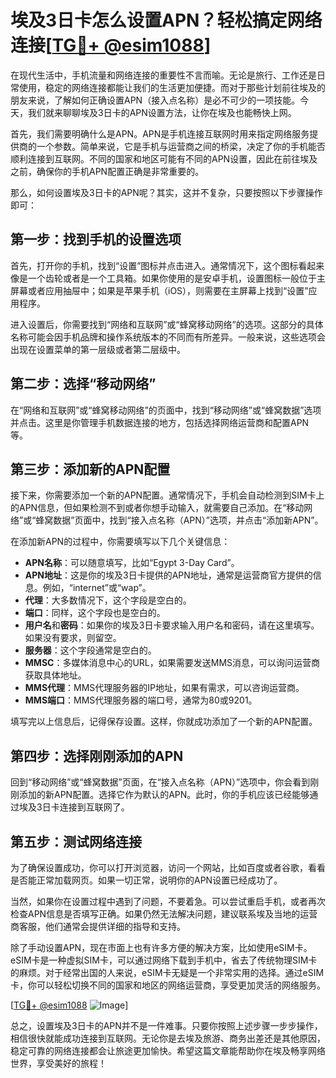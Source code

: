 # 埃及3日卡怎么设置APN？轻松搞定网络连接[[TG💪+ @esim1088](https://t.me/s/esim1088)]

在现代生活中，手机流量和网络连接的重要性不言而喻。无论是旅行、工作还是日常使用，稳定的网络连接都能让我们的生活更加便捷。而对于那些计划前往埃及的朋友来说，了解如何正确设置APN（接入点名称）是必不可少的一项技能。今天，我们就来聊聊埃及3日卡的APN设置方法，让你在埃及也能畅快上网。

首先，我们需要明确什么是APN。APN是手机连接互联网时用来指定网络服务提供商的一个参数。简单来说，它是手机与运营商之间的桥梁，决定了你的手机能否顺利连接到互联网。不同的国家和地区可能有不同的APN设置，因此在前往埃及之前，确保你的手机APN配置正确是非常重要的。

那么，如何设置埃及3日卡的APN呢？其实，这并不复杂，只要按照以下步骤操作即可：

## 第一步：找到手机的设置选项

首先，打开你的手机，找到“设置”图标并点击进入。通常情况下，这个图标看起来像是一个齿轮或者是一个工具箱。如果你使用的是安卓手机，设置图标一般位于主屏幕或者应用抽屉中；如果是苹果手机（iOS），则需要在主屏幕上找到“设置”应用程序。

进入设置后，你需要找到“网络和互联网”或“蜂窝移动网络”的选项。这部分的具体名称可能会因手机品牌和操作系统版本的不同而有所差异。一般来说，这些选项会出现在设置菜单的第一层级或者第二层级中。

## 第二步：选择“移动网络”

在“网络和互联网”或“蜂窝移动网络”的页面中，找到“移动网络”或“蜂窝数据”选项并点击。这里是你管理手机数据连接的地方，包括选择网络运营商和配置APN等。

## 第三步：添加新的APN配置

接下来，你需要添加一个新的APN配置。通常情况下，手机会自动检测到SIM卡上的APN信息，但如果检测不到或者你想手动输入，就需要自己添加。在“移动网络”或“蜂窝数据”页面中，找到“接入点名称（APN）”选项，并点击“添加新APN”。

在添加新APN的过程中，你需要填写以下几个关键信息：

- **APN名称**：可以随意填写，比如“Egypt 3-Day Card”。
- **APN地址**：这是你的埃及3日卡提供的APN地址，通常是运营商官方提供的信息。例如，“internet”或“wap”。
- **代理**：大多数情况下，这个字段是空白的。
- **端口**：同样，这个字段也是空白的。
- **用户名**和**密码**：如果你的埃及3日卡要求输入用户名和密码，请在这里填写。如果没有要求，则留空。
- **服务器**：这个字段通常是空白的。
- **MMSC**：多媒体消息中心的URL，如果需要发送MMS消息，可以询问运营商获取具体地址。
- **MMS代理**：MMS代理服务器的IP地址，如果有需求，可以咨询运营商。
- **MMS端口**：MMS代理服务器的端口号，通常为80或9201。

填写完以上信息后，记得保存设置。这样，你就成功添加了一个新的APN配置。

## 第四步：选择刚刚添加的APN

回到“移动网络”或“蜂窝数据”页面，在“接入点名称（APN）”选项中，你会看到刚刚添加的新APN配置。选择它作为默认的APN。此时，你的手机应该已经能够通过埃及3日卡连接到互联网了。

## 第五步：测试网络连接

为了确保设置成功，你可以打开浏览器，访问一个网站，比如百度或者谷歌，看看是否能正常加载网页。如果一切正常，说明你的APN设置已经成功了。

当然，如果你在设置过程中遇到了问题，不要着急。可以尝试重启手机，或者再次检查APN信息是否填写正确。如果仍然无法解决问题，建议联系埃及当地的运营商客服，他们通常会提供详细的指导和支持。

除了手动设置APN，现在市面上也有许多方便的解决方案，比如使用eSIM卡。eSIM卡是一种虚拟SIM卡，可以通过网络下载到手机中，省去了传统物理SIM卡的麻烦。对于经常出国的人来说，eSIM卡无疑是一个非常实用的选择。通过eSIM卡，你可以轻松切换不同的国家和地区的网络运营商，享受更加灵活的网络服务。

[[TG💪+ @esim1088](https://t.me/s/esim1088) ![Image](https://i.postimg.cc/4NQfJmqS/Snipaste-2025-05-13-00-14-12.png)]

总之，设置埃及3日卡的APN并不是一件难事。只要你按照上述步骤一步步操作，相信很快就能成功连接到互联网。无论你是去埃及旅游、商务出差还是其他原因，稳定可靠的网络连接都会让旅途更加愉快。希望这篇文章能帮助你在埃及畅享网络世界，享受美好的旅程！